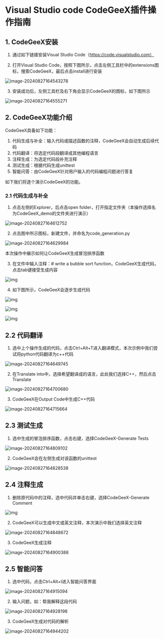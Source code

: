 # **Visual Studio code CodeGeeX插件操作指南**

## 1. **CodeGeeX安装**

1. 通过如下链接安装Visual Studio Code（https://code.visualstudio.com）

2. 打开Visual Studio Code，按照下图所示，点击左侧工具栏中的extensions图标，搜索CodeGeeX，最后点击install进行安装

![image-20240827164543278](C:\Users\10205\AppData\Roaming\Typora\typora-user-images\image-20240827164543278.png) 

3. 安装成功后，左侧工具栏及右下角会显示CodeGeeX的图标，如下图所示

![image-20240827164555271](C:\Users\10205\AppData\Roaming\Typora\typora-user-images\image-20240827164555271.png) 

## 2. **CodeGeeX功能介绍**

CodeGeeX具备如下功能：

1. 代码生成与补全：输入代码或描述函数的注释，CodeGeeX会自动生成后续代码
2. 代码翻译：将选定代码段翻译成其他编程语言
3. 注释生成：为选定代码段补充注释
4. 测试生成：根据代码生成unittest
5. 智能问答：由CodeGeeX针对用户输入的代码编程问题进行答复

如下我们将逐个演示CodeGeeX的功能。

### 2.1 **代码生成与补全**

1. 点击左侧的Explorer，后点击open folder，打开指定文件夹（本操作选择名为CodeGeeX_demo的文件夹进行演示）

 ![image-20240827164612752](C:\Users\10205\AppData\Roaming\Typora\typora-user-images\image-20240827164612752.png) 

2. 点击图中所示图标，新建文件，并命名为code_generation.py

 ![image-20240827164629984](C:\Users\10205\AppData\Roaming\Typora\typora-user-images\image-20240827164629984.png) 

本次操作中展示如何让CodeGeeX生成冒泡排序函数

3. 在文件中输入注释：# write a bubble sort function，CodeGeeX生成代码，点击tab键接受生成内容

![img](file:///C:\Users\10205\AppData\Local\Temp\ksohtml6752\wps5.jpg) 

4. 如下图所示，CodeGeeX会逐步生成代码

![img](file:///C:\Users\10205\AppData\Local\Temp\ksohtml6752\wps6.jpg) 

![img](file:///C:\Users\10205\AppData\Local\Temp\ksohtml6752\wps7.jpg) 

![img](file:///C:\Users\10205\AppData\Local\Temp\ksohtml6752\wps8.jpg) 

## 2.2 **代码翻译**

 

1. 选中上个操作生成的代码，点击Ctrl+Alt+T进入翻译模式，本次示例中我们尝试将python代码翻译为c++代码

 ![image-20240827164649745](C:\Users\10205\AppData\Roaming\Typora\typora-user-images\image-20240827164649745.png) 

2. 在Translate into中，选择希望翻译成的语言，此处我们选择C++，然后点击Translate

![image-20240827164700680](C:\Users\10205\AppData\Roaming\Typora\typora-user-images\image-20240827164700680.png) 

3. CodeGeeX在Output Code中生成C++代码

![image-20240827164715664](C:\Users\10205\AppData\Roaming\Typora\typora-user-images\image-20240827164715664.png) 

## 2.3 测试生成

1. 选中生成的冒泡排序函数，点击右键，选择CodeGeeX-Generate Tests

 ![image-20240827164809102](C:\Users\10205\AppData\Roaming\Typora\typora-user-images\image-20240827164809102.png) 

 

2. CodeGeeX会在左侧生成对该函数的unittest

![image-20240827164828538](C:\Users\10205\AppData\Roaming\Typora\typora-user-images\image-20240827164828538.png) 

## 2.4 注释生成

1. 删除原代码中的注释，选中代码并单击右键，选择CodeGeeX-Generate Comment

![img](file:///C:\Users\10205\AppData\Local\Temp\ksohtml6752\wps14.jpg) 

 

2. CodeGeeX可以生成中文或英文注释，本次演示中我们选择英文注释

![image-20240827164848672](C:\Users\10205\AppData\Roaming\Typora\typora-user-images\image-20240827164848672.png) 

3. CodeGeeX生成注释

 ![image-20240827164900388](C:\Users\10205\AppData\Roaming\Typora\typora-user-images\image-20240827164900388.png) 

## 2.5 智能问答

1. 选中代码，点击Ctrl+Alt+I进入智能问答界面

![image-20240827164915094](C:\Users\10205\AppData\Roaming\Typora\typora-user-images\image-20240827164915094.png) 

2. 输入问题，如：帮我解释这段代码

![image-20240827164928198](C:\Users\10205\AppData\Roaming\Typora\typora-user-images\image-20240827164928198.png) 

3. CodeGeeX生成对代码的解析

![image-20240827164944202](C:\Users\10205\AppData\Roaming\Typora\typora-user-images\image-20240827164944202.png) 